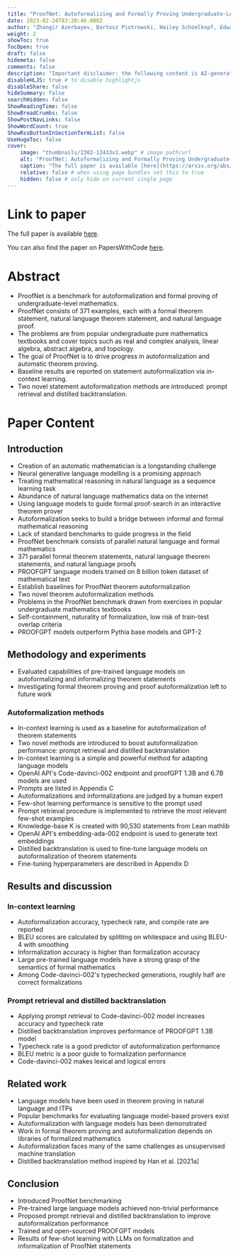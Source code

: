 ```yaml
---
title: "ProofNet: Autoformalizing and Formally Proving Undergraduate-Level Mathematics"
date: 2023-02-24T03:28:46.000Z
author: "Zhangir Azerbayev, Bartosz Piotrowski, Hailey Schoelkopf, Edward W. Ayers, Dragomir Radev and 1 others"
weight: 2
showToc: true
TocOpen: true
draft: false
hidemeta: false
comments: false
description: "Important disclaimer: the following content is AI-generated, please make sure to fact check the presented information by reading the full paper."
disableHLJS: true # to disable highlightjs
disableShare: false
hideSummary: false
searchHidden: false
ShowReadingTime: false
ShowBreadCrumbs: false
ShowPostNavLinks: false
ShowWordCount: true
ShowRssButtonInSectionTermList: false
UseHugoToc: false
cover:
    image: "thumbnails/2302-12433v1.webp" # image path/url
    alt: "ProofNet: Autoformalizing and Formally Proving Undergraduate-Level Mathematics" # alt text
    caption: "The full paper is available [here](https://arxiv.org/abs/2302.12433)." # display caption under cover
    relative: false # when using page bundles set this to true
    hidden: false # only hide on current single page
---
```


# Link to paper
The full paper is available [here](https://arxiv.org/abs/2302.12433).

You can also find the paper on PapersWithCode [here](https://paperswithcode.com/paper/proofnet-autoformalizing-and-formally-proving).

# Abstract
- ProofNet is a benchmark for autoformalization and formal proving of undergraduate-level mathematics.
- ProofNet consists of 371 examples, each with a formal theorem statement, natural language theorem statement, and natural language proof.
- The problems are from popular undergraduate pure mathematics textbooks and cover topics such as real and complex analysis, linear algebra, abstract algebra, and topology.
- The goal of ProofNet is to drive progress in autoformalization and automatic theorem proving.
- Baseline results are reported on statement autoformalization via in-context learning.
- Two novel statement autoformalization methods are introduced: prompt retrieval and distilled backtranslation.

# Paper Content

## Introduction
- Creation of an automatic mathematician is a longstanding challenge
- Neural generative language modelling is a promising approach
- Treating mathematical reasoning in natural language as a sequence learning task
- Abundance of natural language mathematics data on the internet
- Using language models to guide formal proof-search in an interactive theorem prover
- Autoformalization seeks to build a bridge between informal and formal mathematical reasoning
- Lack of standard benchmarks to guide progress in the field
- ProofNet benchmark consists of parallel natural language and formal mathematics
- 371 parallel formal theorem statements, natural language theorem statements, and natural language proofs
- PROOFGPT language models trained on 8 billion token dataset of mathematical text
- Establish baselines for ProofNet theorem autoformalization
- Two novel theorem autoformalization methods
- Problems in the ProofNet benchmark drawn from exercises in popular undergraduate mathematics textbooks
- Self-containment, naturality of formalization, low risk of train-test overlap criteria
- PROOFGPT models outperform Pythia base models and GPT-2

## Methodology and experiments
- Evaluated capabilities of pre-trained language models on autoformalizing and informalizing theorem statements
- Investigating formal theorem proving and proof autoformalization left to future work

### Autoformalization methods
- In-context learning is used as a baseline for autoformalization of theorem statements
- Two novel methods are introduced to boost autoformalization performance: prompt retrieval and distilled backtranslation
- In-context learning is a simple and powerful method for adapting language models
- OpenAI API's Code-davinci-002 endpoint and proofGPT 1.3B and 6.7B models are used
- Prompts are listed in Appendix C
- Autoformalizations and informalizations are judged by a human expert
- Few-shot learning performance is sensitive to the prompt used
- Prompt retrieval procedure is implemented to retrieve the most relevant few-shot examples
- Knowledge-base K is created with 90,530 statements from Lean mathlib
- OpenAI API's embedding-ada-002 endpoint is used to generate text embeddings
- Distilled backtranslation is used to fine-tune language models on autoformalization of theorem statements
- Fine-tuning hyperparameters are described in Appendix D

## Results and discussion

### In-context learning
- Autoformalization accuracy, typecheck rate, and compile rate are reported
- BLEU scores are calculated by splitting on whitespace and using BLEU-4 with smoothing
- Informalization accuracy is higher than formalization accuracy
- Large pre-trained language models have a strong grasp of the semantics of formal mathematics
- Among Code-davinci-002's typechecked generations, roughly half are correct formalizations

### Prompt retrieval and distilled backtranslation
- Applying prompt retrieval to Code-davinci-002 model increases accuracy and typecheck rate
- Distilled backtranslation improves performance of PROOFGPT 1.3B model
- Typecheck rate is a good predictor of autoformalization performance
- BLEU metric is a poor guide to formalization performance
- Code-davinci-002 makes lexical and logical errors

## Related work
- Language models have been used in theorem proving in natural language and ITPs
- Popular benchmarks for evaluating language model-based provers exist
- Autoformalization with language models has been demonstrated
- Work in formal theorem proving and autoformalization depends on libraries of formalized mathematics
- Autoformalization faces many of the same challenges as unsupervised machine translation
- Distilled backtranslation method inspired by Han et al. [2021a]

## Conclusion
- Introduced ProofNet benchmarking
- Pre-trained large language models achieved non-trivial performance
- Proposed prompt retrieval and distilled backtranslation to improve autoformalization performance
- Trained and open-sourced PROOFGPT models
- Results of few-shot learning with LLMs on formalization and informalization of ProofNet statements
